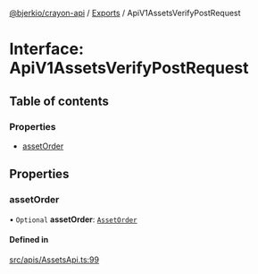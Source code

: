 [@bjerkio/crayon-api](../README.md) / [Exports](../modules.md) / ApiV1AssetsVerifyPostRequest

# Interface: ApiV1AssetsVerifyPostRequest

## Table of contents

### Properties

- [assetOrder](ApiV1AssetsVerifyPostRequest.md#assetorder)

## Properties

### assetOrder

• `Optional` **assetOrder**: [`AssetOrder`](AssetOrder.md)

#### Defined in

[src/apis/AssetsApi.ts:99](https://github.com/bjerkio/crayon-api-js/blob/22cd66d/src/apis/AssetsApi.ts#L99)
